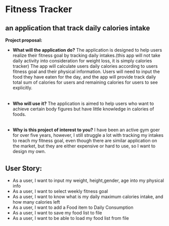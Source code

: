 # Fitness Tracker

## an application that track daily calories intake 

**Project proposal:**
- **What will the application do?**
  The application is designed to help users realize their fitness goal by tracking daily intakes.(this app will not take
  daily activity into consideration for weight loss, it is simply calories tracker) The app will calculate 
  users daily calories according to users fitness goal and their physical information. Users will need to input 
  the food they have eaten for the day, and the app will provide track daily total sum of calories for users and 
  remaining calories for users to see explicitly.
  ###### 
- **Who will use it?**
  The application is aimed to help users who want to achieve certain body figures but have little knowledge in calories 
   of foods.
  ###### 
- **Why is this project of interest to you?**
  I have been an active gym goer for over five years, however, I still struggle a lot with tracking my intakes to 
  reach my fitness goal, even though there are similar application on the market, but they are either expensive or 
  hard to use, so I want to design my own.

###### 

## User Story:
- As a user, I want to input my weight, height,gender, age into my physical info
- As a user, I want to select weekly fitness goal 
- As a user, I want to know what is my daily maximum calories intake, and how many calories left
- As a user, I want to add a Food item to Daily Consumption
- As a user, I want to save my food list to file
- As a user, I want to be able to load my food list from file 
